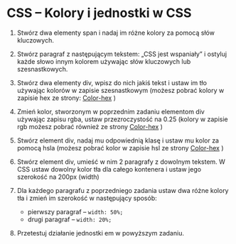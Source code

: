 # CSS – Kolory i jednostki w CSS

1. Stwórz dwa elementy span i nadaj im różne kolory za pomocą słów kluczowych.
  
2. Stwórz paragraf z następującym tekstem: „CSS jest wspaniały” i ostyluj każde słowo  innym kolorem używając słów kluczowych lub szesnastkowych.

3. Stwórz dwa elementy div, wpisz do nich jakiś tekst i ustaw im tło używając kolorów w zapisie szesnastkowym (możesz pobrać kolory w zapisie hex ze strony: [Color-hex](http://www.color-hex.com/) )

4. Zmień kolor, stworzonym w poprzednim zadaniu elementom div używając zapisu rgba, ustaw przezroczystość na 0.25 (kolory w zapisie rgb możesz pobrać również ze strony [Color-hex](http://www.color-hex.com/) )

5. Stwórz element div, nadaj mu odpowiednią klasę i ustaw mu kolor za pomocą hsla (możesz pobrać kolor w zapisie hsl ze strony [Color-hex](http://www.color-hex.com/) )

6. Stwórz element div, umieść w nim 2 paragrafy z dowolnym tekstem. W CSS ustaw dowolny kolor tła dla całego kontenera i ustaw jego szerokość na 200px (width)

7. Dla każdego paragrafu z poprzedniego zadania ustaw dwa różne kolory tła i zmień im szerokość w następujący sposób: 
	* pierwszy paragraf – ```width: 50%;```
	* drugi paragraf – ```width: 20%;```

8. Przetestuj działanie jednostki em w powyższym zadaniu.


